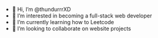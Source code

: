 - 👋 Hi, I’m @thundurrrXD
- 👀 I’m interested in becoming a full-stack web developer
- 🌱 I’m currently learning how to Leetcode
- 💞️ I’m looking to collaborate on website projects

<!---
thundurrrXD/thundurrrXD is a ✨ special ✨ repository because its `README.md` (this file) appears on your GitHub profile.
You can click the Preview link to take a look at your changes.
--->
